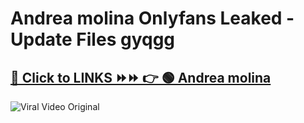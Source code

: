 
 # Andrea molina Onlyfans Leaked - Update Files gyqgg

## <h2><a href="https://clipsfans.com/Andrea_molina&ref=git">🔗 Click to LINKS ⏩⏩ 👉 🟢 Andrea molina </a></h2>

<a href="https://clipsfans.com/Andrea_molina&ref=git" rel="nofollow" data-target="animated-image.originalLink"><img src="https://i.ibb.co.com/xMMVF88/686577567.gif" alt="Viral Video Original" style="max-width: 100%; display: inline-block;" data-target="animated-image.originalImage"></a>


